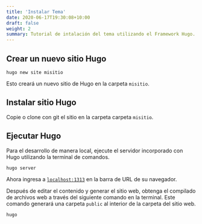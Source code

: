 ```yaml
---
title: 'Instalar Tema'
date: 2020-06-17T19:30:08+10:00
draft: false
weight: 2
summary: Tutorial de intalación del tema utilizando el Framework Hugo.
---
```


<!-- Contenido del Post -->

## Crear un nuevo sitio Hugo

```
hugo new site misitio
```

Esto creará un nuevo sitio de Hugo en la carpeta `misitio`.

## Instalar sitio Hugo

Copie o clone con git el sitio en la carpeta carpeta `misitio`.

## Ejecutar Hugo

Para el desarrollo de manera local, ejecute el servidor incorporado con Hugo utilizando la terminal de comandos.

```
hugo server
```
Ahora ingresa a [`localhost:1313`](http://localhost:1313) en la barra de URL de su navegador.

Después de editar el contenido y generar el sitio web, obtenga el compilado de archivos web a través del siguiente comando en la terminal. Este comando generará una carpeta `public` al interior de la carpeta del sitio web.

```
hugo
```

